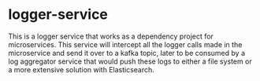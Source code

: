 # logger-service
This is a logger service that works as a dependency project for microservices. This service will intercept all the logger calls made in the microservice and send it over to a kafka topic, later to be consumed by a log aggregator service that would push these logs to either a file system or a more extensive solution with Elasticsearch.
